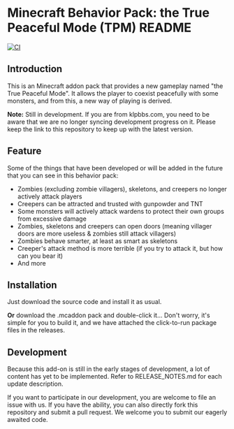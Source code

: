 # Minecraft Behavior Pack: the True Peaceful Mode (TPM) README

[![CI](https://github.com/Creeper19472/mcbehavior_tpm/actions/workflows/auto-release.yml/badge.svg)](https://github.com/Creeper19472/mcbehavior_tpm/actions/workflows/auto-release.yml)

## Introduction
This is an Minecraft addon pack that provides a new gameplay
named "the True Peaceful Mode". It allows the player to coexist
peacefully with some monsters, and from this, a new way of 
playing is derived.

**Note:** Still in development. If you are from klpbbs.com, you 
need to be aware that we are no longer syncing development progress 
on it. Please keep the link to this repository to keep up with the 
latest version.

## Feature
Some of the things that have been developed or will be added in
the future that you can see in this behavior pack:

- Zombies (excluding zombie villagers), skeletons, and creepers
no longer actively attack players
- Creepers can be attracted and trusted with gunpowder and TNT
- Some monsters will actively attack wardens to protect their 
own groups from excessive damage
- Zombies, skeletons and creepers can open doors (meaning villager 
doors are more useless & zombies still attack villagers)
- Zombies behave smarter, at least as smart as skeletons
- Creeper's attack method is more terrible (if you try to attack 
it, but how can you bear it)
- And more

## Installation
Just download the source code and install it as usual. 

**Or** download the .mcaddon pack and double-click it... Don't 
worry, it's simple for you to build it, and we have attached 
the click-to-run package files in the releases.

## Development
Because this add-on is still in the early stages of development, 
a lot of content has yet to be implemented. Refer to RELEASE_NOTES.md
for each update description.

If you want to participate in our development, you are welcome to 
file an issue with us. If you have the ability, you can also directly 
fork this repository and submit a pull request. We welcome you to 
submit our eagerly awaited code.